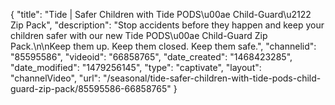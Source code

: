 {
    "title": "Tide | Safer Children with Tide PODS\u00ae Child-Guard\u2122 Zip Pack",
    "description": "Stop accidents before they happen and keep your children safer with our new Tide PODS\u00ae Child-Guard Zip Pack.\n\nKeep them up. Keep them closed. Keep them safe.",
    "channelid": "85595586",
    "videoid": "66858765",
    "date_created": "1468423285",
    "date_modified": "1479256145",
    "type": "captivate",
    "layout": "channelVideo",
    "url": "\/seasonal\/tide-safer-children-with-tide-pods-child-guard-zip-pack\/85595586-66858765"
}